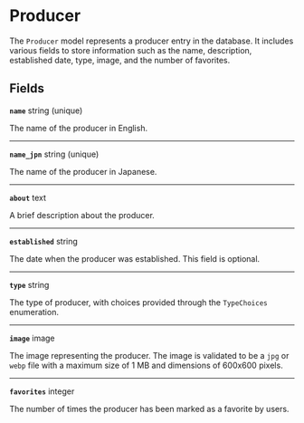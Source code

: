 # Producer <Badge type="danger" text="model" />

The `Producer` model represents a producer entry in the database. It includes various fields to store information such as the name, description, established date, type, image, and the number of favorites.

## Fields

**`name`** string (unique)

The name of the producer in English.

---

**`name_jpn`** string (unique)

The name of the producer in Japanese.

---

**`about`** text

A brief description about the producer.

---

**`established`** string

The date when the producer was established. This field is optional.

---

**`type`** string

The type of producer, with choices provided through the `TypeChoices` enumeration.

---

**`image`** image

The image representing the producer. The image is validated to be a `jpg` or `webp` file with a maximum size of 1 MB and dimensions of 600x600 pixels.

---

**`favorites`** integer

The number of times the producer has been marked as a favorite by users.
